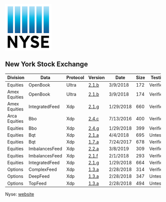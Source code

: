 [![Nyse](https://github.com/Open-Markets-Initiative/Directory/blob/main/Images/Nyse.png)](https://www.nyse.com)


## New York Stock Exchange

| Division | Data | Protocol | Version | Date | Size | Testing | Specification |
| --- | --- | --- | --- | --- | --- | --- | --- |
|  Equities | OpenBook | Ultra | [2.1.b][Nyse.Equities.OpenBook.Ultra.v2.1.b.Structs] | 3/9/2018 | 172 | Verified | [url][Nyse.Equities.OpenBook.Ultra.v2.1.b.Url] - [pdf][Nyse.Equities.OpenBook.Ultra.v2.1.b.Pdf] |
| Amex Equities | OpenBook | Ultra | [2.1.b][Nyse.Amex.Equities.OpenBook.Ultra.v2.1.b.Structs] | 3/9/2018 | 174 | Verified | [url][Nyse.Amex.Equities.OpenBook.Ultra.v2.1.b.Url] - [pdf][Nyse.Amex.Equities.OpenBook.Ultra.v2.1.b.Pdf] |
| Amex Equities | IntegratedFeed | Xdp | [2.1.g][Nyse.Amex.Equities.IntegratedFeed.Xdp.v2.1.g.Structs] | 1/29/2018 | 660 | Verified | [url][Nyse.Amex.Equities.IntegratedFeed.Xdp.v2.1.g.Url] - [pdf][Nyse.Amex.Equities.IntegratedFeed.Xdp.v2.1.g.Pdf] |
| Arca Equities | Bbo | Xdp | [2.4.c][Nyse.Arca.Equities.Bbo.Xdp.v2.4.c.Structs] | 7/13/2016 | 400 | Verified | [url][Nyse.Arca.Equities.Bbo.Xdp.v2.4.c.Url] - [pdf][Nyse.Arca.Equities.Bbo.Xdp.v2.4.c.Pdf] |
| Equities | Bbo | Xdp | [2.4.g][Nyse.Equities.Bbo.Xdp.v2.4.g.Structs] | 1/29/2018 | 399 | Verified | [url][Nyse.Equities.Bbo.Xdp.v2.4.g.Url] - [pdf][Nyse.Equities.Bbo.Xdp.v2.4.g.Pdf] |
| Equities | Bqt | Xdp | [2.1.a][Nyse.Equities.Bqt.Xdp.v2.1.a.Structs] | 4/4/2018 | 695 | Untested | [url][Nyse.Equities.Bqt.Xdp.v2.1.a.Url] - [pdf][Nyse.Equities.Bqt.Xdp.v2.1.a.Pdf] |
| Equities | Bqt | Xdp | [1.7.a][Nyse.Equities.Bqt.Xdp.v1.7.a.Structs] | 7/24/2017 | 678 | Verified | [url][Nyse.Equities.Bqt.Xdp.v1.7.a.Url] - [pdf][Nyse.Equities.Bqt.Xdp.v1.7.a.Pdf] |
| Equities | ImbalancesFeed | Xdp | [2.2.a][Nyse.Equities.ImbalancesFeed.Xdp.v2.2.a.Structs] | 3/8/2019 | 309 | Verified | [url][Nyse.Equities.ImbalancesFeed.Xdp.v2.2.a.Url] - [pdf][Nyse.Equities.ImbalancesFeed.Xdp.v2.2.a.Pdf] |
| Equities | ImbalancesFeed | Xdp | [2.1.f][Nyse.Equities.ImbalancesFeed.Xdp.v2.1.f.Structs] | 2/1/2018 | 293 | Verified | [url][Nyse.Equities.ImbalancesFeed.Xdp.v2.1.f.Url] - [pdf][Nyse.Equities.ImbalancesFeed.Xdp.v2.1.f.Pdf] |
| Equities | IntegratedFeed | Xdp | [2.1.g][Nyse.Equities.IntegratedFeed.Xdp.v2.1.g.Structs] | 1/29/2018 | 664 | Verified | [url][Nyse.Equities.IntegratedFeed.Xdp.v2.1.g.Url] - [pdf][Nyse.Equities.IntegratedFeed.Xdp.v2.1.g.Pdf] |
| Options | ComplexFeed | Xdp | [1.3.a][Nyse.Options.ComplexFeed.Xdp.v1.3.a.Structs] | 2/28/2018 | 314 | Verified | [url][Nyse.Options.ComplexFeed.Xdp.v1.3.a.Url] - [pdf][Nyse.Options.ComplexFeed.Xdp.v1.3.a.Pdf] |
| Options | DeepFeed | Xdp | [1.3.a][Nyse.Options.DeepFeed.Xdp.v1.3.a.Structs] | 2/28/2018 | 347 | Untested | [url][Nyse.Options.DeepFeed.Xdp.v1.3.a.Url] - [pdf][Nyse.Options.DeepFeed.Xdp.v1.3.a.Pdf] |
| Options | TopFeed | Xdp | [1.3.a][Nyse.Options.TopFeed.Xdp.v1.3.a.Structs] | 2/28/2018 | 494 | Untested | [url][Nyse.Options.TopFeed.Xdp.v1.3.a.Url] - [pdf][Nyse.Options.TopFeed.Xdp.v1.3.a.Pdf] |


Nyse: [website](https://www.nyse.com "Go to New York Stock Exchange")


[Nyse.Amex.Equities.OpenBook.Ultra.v2.1.b.Structs]: https://github.com/Open-Markets-Initiative/c-structs/blob/main/nyse/Nyse.Amex.Equities.OpenBook.Ultra.v2.1.b.h "Nyse Amex Equities OpenBook Ultra v2.1.b C# Parsers Source File"
[Nyse.Amex.Equities.OpenBook.Ultra.v2.1.b.Url]: https://www.nyse.com/market-data/real-time/openbook-ultra "New York Stock Exchange 2.1.b Url"
[Nyse.Amex.Equities.OpenBook.Ultra.v2.1.b.Pdf]: https://github.com/Open-Markets-Initiative/Directory/blob/main/Specifications/Nyse/Nyse.Amex.Equities.OpenBook.Ultra.v2.1.b.pdf "New York Stock Exchange 2.1.b Pdf"
[Nyse.Equities.OpenBook.Ultra.v2.1.b.Structs]: https://github.com/Open-Markets-Initiative/c-structs/blob/main/nyse/Nyse.Equities.OpenBook.Ultra.v2.1.b.h "Nyse Equities OpenBook Ultra v2.1.b C# Parsers Source File"
[Nyse.Equities.OpenBook.Ultra.v2.1.b.Url]: https://www.nyse.com/market-data/real-time/openbook-ultra "New York Stock Exchange 2.1.b Url"
[Nyse.Equities.OpenBook.Ultra.v2.1.b.Pdf]: https://github.com/Open-Markets-Initiative/Directory/blob/main/Specifications/Nyse/Nyse.Amex.Equities.OpenBook.Ultra.v2.1.b.pdf "New York Stock Exchange 2.1.b Pdf"
[Nyse.Amex.Equities.IntegratedFeed.Xdp.v2.1.g.Structs]: https://github.com/Open-Markets-Initiative/c-structs/blob/main/nyse/Nyse.Amex.Equities.IntegratedFeed.Xdp.v2.1.g.h "Nyse Amex Equities IntegratedFeed Xdp v2.1.g C# Parsers Source File"
[Nyse.Amex.Equities.IntegratedFeed.Xdp.v2.1.g.Url]: https://www.nyse.com/market-data/real-time/integrated-feed "New York Stock Exchange 2.1.g Url"
[Nyse.Amex.Equities.IntegratedFeed.Xdp.v2.1.g.Pdf]: https://github.com/Open-Markets-Initiative/Directory/blob/main/Specifications/Nyse/Nyse.Equities.ImbalancesFeed.Xdp.v2.1.f.pdf "New York Stock Exchange 2.1.g Pdf"
[Nyse.Arca.Equities.Bbo.Xdp.v2.4.c.Structs]: https://github.com/Open-Markets-Initiative/c-structs/blob/main/nyse/Nyse.Arca.Equities.Bbo.Xdp.v2.4.c.h "Nyse Arca Equities Bbo Xdp v2.4.c C# Parsers Source File"
[Nyse.Arca.Equities.Bbo.Xdp.v2.4.c.Url]: https://www.nyse.com/publicdocs/nyse/data/XDP_BBO_Client_Specification_V2.4c.pdf "New York Stock Exchange 2.4.c Url"
[Nyse.Arca.Equities.Bbo.Xdp.v2.4.c.Pdf]: https://github.com/Open-Markets-Initiative/Directory/blob/main/Specifications/Nyse/Nyse.Client.Bbo.Xdp.v2.4.c.pdf "New York Stock Exchange 2.4.c Pdf"
[Nyse.Equities.Bbo.Xdp.v2.4.g.Structs]: https://github.com/Open-Markets-Initiative/c-structs/blob/main/nyse/Nyse.Equities.Bbo.Xdp.v2.4.g.h "Nyse Equities Bbo Xdp v2.4.g C# Parsers Source File"
[Nyse.Equities.Bbo.Xdp.v2.4.g.Url]: https://www.nyse.com/publicdocs/nyse/data/XDP_BBO_Client_Specification_V2.4c.pdf "New York Stock Exchange 2.4.g Url"
[Nyse.Equities.Bbo.Xdp.v2.4.g.Pdf]: https://github.com/Open-Markets-Initiative/Directory/blob/main/Specifications/Nyse/Nyse.Equities.Bbo.Xdp.v2.4.c.pdf "New York Stock Exchange 2.4.g Pdf"
[Nyse.Equities.Bqt.Xdp.v1.7.a.Structs]: https://github.com/Open-Markets-Initiative/c-structs/blob/main/nyse/Nyse.Equities.Bqt.Xdp.v1.7.a.h "Nyse Equities Bqt Xdp v1.7.a C# Parsers Source File"
[Nyse.Equities.Bqt.Xdp.v1.7.a.Url]: https://www.nyse.com/publicdocs/nyse/data/NYSE_BQT_Client_Specification.pdf "New York Stock Exchange 1.7.a Url"
[Nyse.Equities.Bqt.Xdp.v1.7.a.Pdf]: https://github.com/Open-Markets-Initiative/Directory/blob/main/Specifications/Nyse/Nyse.Equities.Bqt.Xdp.v1.7.a.pdf "New York Stock Exchange 1.7.a Pdf"
[Nyse.Equities.Bqt.Xdp.v2.1.a.Structs]: https://github.com/Open-Markets-Initiative/c-structs/blob/main/nyse/Nyse.Equities.Bqt.Xdp.v2.1.a.h "Nyse Equities Bqt Xdp v2.1.a C# Parsers Source File"
[Nyse.Equities.Bqt.Xdp.v2.1.a.Url]: https://www.nyse.com/publicdocs/nyse/data/NYSE_BQT_Client_Specification.pdf "New York Stock Exchange 2.1.a Url"
[Nyse.Equities.Bqt.Xdp.v2.1.a.Pdf]: https://github.com/Open-Markets-Initiative/Directory/blob/main/Specifications/Nyse/Nyse.Equities.Bqt.Xdp.v2.1.a.pdf "New York Stock Exchange 2.1.a Pdf"
[Nyse.Equities.ImbalancesFeed.Xdp.v2.1.f.Structs]: https://github.com/Open-Markets-Initiative/c-structs/blob/main/nyse/Nyse.Equities.ImbalancesFeed.Xdp.v2.1.f.h "Nyse Equities ImbalancesFeed Xdp v2.1.f C# Parsers Source File"
[Nyse.Equities.ImbalancesFeed.Xdp.v2.1.f.Url]: https://www.nyse.com/publicdocs/nyse/data/XDP_Imbalances_Feed_Client_Specification_v2.1f.pdf "New York Stock Exchange 2.1.f Url"
[Nyse.Equities.ImbalancesFeed.Xdp.v2.1.f.Pdf]: https://github.com/Open-Markets-Initiative/Directory/blob/main/Specifications/Nyse/Nyse.Equities.ImbalancesFeed.Xdp.v2.1.f.pdf "New York Stock Exchange 2.1.f Pdf"
[Nyse.Equities.ImbalancesFeed.Xdp.v2.2.a.Structs]: https://github.com/Open-Markets-Initiative/c-structs/blob/main/nyse/Nyse.Equities.ImbalancesFeed.Xdp.v2.2.a.h "Nyse Equities ImbalancesFeed Xdp v2.2.a C# Parsers Source File"
[Nyse.Equities.ImbalancesFeed.Xdp.v2.2.a.Url]: https://www.nyse.com/publicdocs/nyse/data/XDP_Imbalances_Feed_Client_Specification_v2.2a.pdf "New York Stock Exchange 2.2.a Url"
[Nyse.Equities.ImbalancesFeed.Xdp.v2.2.a.Pdf]: https://github.com/Open-Markets-Initiative/Directory/blob/main/Specifications/Nyse/Nyse.Equities.ImbalancesFeed.Xdp.v2.2.a.pdf "New York Stock Exchange 2.2.a Pdf"
[Nyse.Equities.IntegratedFeed.Xdp.v2.1.g.Structs]: https://github.com/Open-Markets-Initiative/c-structs/blob/main/nyse/Nyse.Equities.IntegratedFeed.Xdp.v2.1.g.h "Nyse Equities IntegratedFeed Xdp v2.1.g C# Parsers Source File"
[Nyse.Equities.IntegratedFeed.Xdp.v2.1.g.Url]: https://www.nyse.com/market-data/real-time/integrated-feed "New York Stock Exchange 2.1.g Url"
[Nyse.Equities.IntegratedFeed.Xdp.v2.1.g.Pdf]: https://github.com/Open-Markets-Initiative/Directory/blob/main/Specifications/Nyse/Nyse.Equities.ImbalancesFeed.Xdp.v2.1.f.pdf "New York Stock Exchange 2.1.g Pdf"
[Nyse.Options.ComplexFeed.Xdp.v1.3.a.Structs]: https://github.com/Open-Markets-Initiative/c-structs/blob/main/nyse/Nyse.Options.ComplexFeed.Xdp.v1.3.a.h "Nyse Options ComplexFeed Xdp v1.3.a C# Parsers Source File"
[Nyse.Options.ComplexFeed.Xdp.v1.3.a.Url]: https://www.nyse.com/market-data/real-time/options-complex-feed "New York Stock Exchange 1.3.a Url"
[Nyse.Options.ComplexFeed.Xdp.v1.3.a.Pdf]: https://github.com/Open-Markets-Initiative/Directory/blob/main/Specifications/Nyse/Nyse.Options.Client.Xdp.v1.3.a.pdf "New York Stock Exchange 1.3.a Pdf"
[Nyse.Options.DeepFeed.Xdp.v1.3.a.Structs]: https://github.com/Open-Markets-Initiative/c-structs/blob/main/nyse/Nyse.Options.DeepFeed.Xdp.v1.3.a.h "Nyse Options DeepFeed Xdp v1.3.a C# Parsers Source File"
[Nyse.Options.DeepFeed.Xdp.v1.3.a.Url]: https://www.nyse.com/market-data/real-time/options-deep-feed "New York Stock Exchange 1.3.a Url"
[Nyse.Options.DeepFeed.Xdp.v1.3.a.Pdf]: https://github.com/Open-Markets-Initiative/Directory/blob/main/Specifications/Nyse/Nyse.Options.Client.Xdp.v1.3.a.pdf "New York Stock Exchange 1.3.a Pdf"
[Nyse.Options.TopFeed.Xdp.v1.3.a.Structs]: https://github.com/Open-Markets-Initiative/c-structs/blob/main/nyse/Nyse.Options.TopFeed.Xdp.v1.3.a.h "Nyse Options TopFeed Xdp v1.3.a C# Parsers Source File"
[Nyse.Options.TopFeed.Xdp.v1.3.a.Url]: https://www.nyse.com/market-data/real-time/options-top-feed "New York Stock Exchange 1.3.a Url"
[Nyse.Options.TopFeed.Xdp.v1.3.a.Pdf]: https://github.com/Open-Markets-Initiative/Directory/blob/main/Specifications/Nyse/Nyse.Options.Client.Xdp.v1.3.a.pdf "New York Stock Exchange 1.3.a Pdf"
